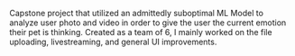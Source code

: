 Capstone project that utilized an admittedly suboptimal ML Model to analyze user photo and video in order to give the user the current emotion their pet is thinking.
Created as a team of 6, I mainly worked on the file uploading, livestreaming, and general UI improvements.

